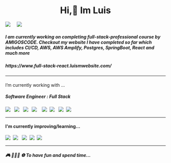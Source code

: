 
<h1 align='center'> Hi,👋 Im Luis </h1>

<p align='center'>
  
  <a href="https://www.linkedin.com/in/luis-moraless"><img src="https://img.shields.io/badge/linkedin-%230077B5.svg?&style=for-the-badge&logo=linkedin&logoColor=white" /></a>&nbsp;&nbsp;&nbsp;&nbsp;
  <a href="mailto:luismsantos707@gmail.com?subject=Hi%20Luis"><img src="https://img.shields.io/badge/gmail-%23D14836.svg?&style=for-the-badge&logo=gmail&logoColor=white" /></a>&nbsp;&nbsp;&nbsp;&nbsp;

</p>

<h5> I am currently working on completing full-stack-professional course by AMIGOSCODE. Checkout my website I have completed so far which includes CI/CD, AWS, AWS Amplify, Postgres, SpringBoot, React and much more</h5>
<h5>https://www.full-stack-react.luismwebsite.com/</h5>


<hr>

<h4></h4>I’m currently working with ...</h4>

<h5>Software Engineer : Full Stack</h5>
<p >
  <img src="https://img.shields.io/badge/SpringBoot-6DB33F?style=for-the-badge&logo=html5&logoColor=white"/> &nbsp;
  <img src="https://img.shields.io/badge/Java-ED8B00?style=for-the-badge&logo=openjdk&logoColor=white"/>  &nbsp;
  <img src="https://img.shields.io/badge/MySQL-00000F?style=for-the-badge&logo=mysql&logoColor=white"/> &nbsp;
  <img src="https://img.shields.io/badge/AngularJS-E23237?style=for-the-badge&logo=angularjs&logoColor=white"/> &nbsp;&nbsp;
  <img src="https://img.shields.io/badge/html5%20-%23e34f26.svg?&style=for-the-badge&logo=html5&logoColor=white" />&nbsp;
  <img src="https://img.shields.io/badge/CSS3-1572B6?&style=for-the-badge&logo=css3&logoColor=white" />&nbsp;&nbsp;
  <img src="https://img.shields.io/badge/JavaScript-F7DF1E?style=for-the-badge&logo=javascript&logoColor=black" />&nbsp;
  <img src="https://img.shields.io/badge/Docker-2496ED?style=for-the-badge&logo=docker&logoColor=white" />&nbsp;
</p>


<hr>

<h4>I'm currently improving/learning...</h4>
<p >
    
  <img src="https://img.shields.io/badge/Amazon_AWS-232F3E?style=for-the-badge&logo=amazon-aws&logoColor=white" />&nbsp;
  <img src="https://img.shields.io/badge/PostgreSQL-316192?style=for-the-badge&logo=postgresql&logoColor=white"/> &nbsp; 
  <img src="https://img.shields.io/badge/React-20232A?style=for-the-badge&logo=react&logoColor=61DAFB" />&nbsp;
  <img src="https://img.shields.io/badge/TypeScript-007ACC?style=for-the-badge&logo=typescript&logoColor=white" />&nbsp;
  <img src="https://img.shields.io/badge/Bootstrap-563D7C?style=for-the-badge&logo=bootstrap&logoColor=white">&nbsp;
</p>
<hr>
<p >
  <h5>🎮 🏋🏽‍♂️ ⚽ To have fun and spend time...</h5>

</p>
